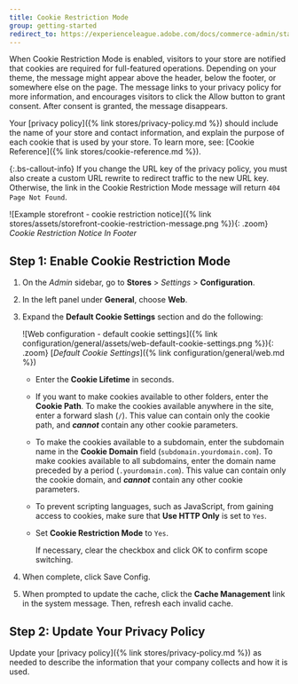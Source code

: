 ```yaml
---
title: Cookie Restriction Mode
group: getting-started
redirect_to: https://experienceleague.adobe.com/docs/commerce-admin/start/compliance/privacy/compliance-cookie-law.html
---
```


When Cookie Restriction Mode is enabled, visitors to your store are notified that cookies are required for full-featured operations. Depending on your theme, the message might appear above the header, below the footer, or somewhere else on the page. The message links to your privacy policy for more information, and encourages visitors to click the Allow button to grant consent. After consent is granted, the message disappears.

Your [privacy policy]({% link stores/privacy-policy.md %}) should include the name of your store and contact information, and explain the purpose of each cookie that is used by your store. To learn more, see: [Cookie Reference]({% link stores/cookie-reference.md %}).

{:.bs-callout-info}
If you change the URL key of the privacy policy, you must also create a custom URL rewrite to redirect traffic to the new URL key. Otherwise, the link in the Cookie Restriction Mode message will return `404 Page Not Found`.

![Example storefront - cookie restriction notice]({% link stores/assets/storefront-cookie-restriction-message.png %}){: .zoom}
_Cookie Restriction Notice In Footer_

## Step 1: Enable Cookie Restriction Mode

1. On the _Admin_ sidebar, go to **Stores** > _Settings_ > **Configuration**.

1. In the left panel under **General**, choose **Web**.

1. Expand the **Default Cookie Settings** section and do the following:

    ![Web configuration - default cookie settings]({% link configuration/general/assets/web-default-cookie-settings.png %}){: .zoom}
    [_Default Cookie Settings_]({% link configuration/general/web.md %})

    - Enter the **Cookie Lifetime** in seconds.

    - If you want to make cookies available to other folders, enter the **Cookie Path**. To make the cookies available anywhere in the site, enter a forward slash (`/`). This value can contain only the cookie path, and **_cannot_** contain any other cookie parameters.

    - To make the cookies available to a subdomain, enter the subdomain name in the **Cookie Domain** field (`subdomain.yourdomain.com`). To make cookies available to all subdomains, enter the domain name preceded by a period (`.yourdomain.com`). This value can contain only the cookie domain, and **_cannot_** contain any other cookie parameters.

    - To prevent scripting languages, such as JavaScript, from gaining access to cookies, make sure that **Use HTTP Only** is set to `Yes`.

    - Set **Cookie Restriction Mode** to `Yes`.

        If necessary, clear the checkbox and click <span class="btn">OK</span> to confirm scope switching.

1. When complete, click <span class="btn">Save Config</span>.

1. When prompted to update the cache, click the **Cache Management** link in the system message. Then, refresh each invalid cache.

## Step 2: Update Your Privacy Policy

Update your [privacy policy]({% link stores/privacy-policy.md %}) as needed to describe the information that your company collects and how it is used.

